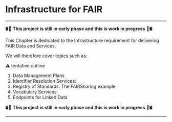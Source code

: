 # Infrastructure for FAIR

___

:oil_drum::construction: **This project is still in early phase and this is work in progress** :construction::oil_drum:

This Chapter is dedicated to the Infrastructure requirement for delivering FAIR Data and Services.

We will therefore cover topics such as:

:warning: tentative outline

1. Data Management Plans
2. Identifier Resolution Services:
3. Registry of Standards: The FAIRSharing example
4. Vocabulary Services:
5. Endpoints for Linked Data


:oil_drum::construction: **This project is still in early phase and this is work in progress** :construction::oil_drum:

___
